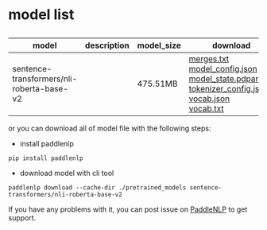 #  model list

##  

| model  | description | model_size  | download         |
| --- | --- | --- | --- |
|sentence-transformers/nli-roberta-base-v2|  | 475.51MB | [merges.txt](https://bj.bcebos.com/paddlenlp/models/community/sentence-transformers/nli-roberta-base-v2/merges.txt)<br>[model_config.json](https://bj.bcebos.com/paddlenlp/models/community/sentence-transformers/nli-roberta-base-v2/model_config.json)<br>[model_state.pdparams](https://bj.bcebos.com/paddlenlp/models/community/sentence-transformers/nli-roberta-base-v2/model_state.pdparams)<br>[tokenizer_config.json](https://bj.bcebos.com/paddlenlp/models/community/sentence-transformers/nli-roberta-base-v2/tokenizer_config.json)<br>[vocab.json](https://bj.bcebos.com/paddlenlp/models/community/sentence-transformers/nli-roberta-base-v2/vocab.json)<br>[vocab.txt](https://bj.bcebos.com/paddlenlp/models/community/sentence-transformers/nli-roberta-base-v2/vocab.txt) |

or you can download all of model file with the following steps:

* install paddlenlp

```shell
pip install paddlenlp
```

* download model with cli tool

```shell
paddlenlp download --cache-dir ./pretrained_models sentence-transformers/nli-roberta-base-v2
```

If you have any problems with it, you can post issue on [PaddleNLP](https://github.com/PaddlePaddle/PaddleNLP) to get support.

